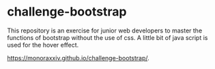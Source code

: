 # challenge-bootstrap

This repository is an exercise for junior web developers to master the functions of bootstrap without the use of css.
A little bit of java script is used for the hover effect.

https://monoraxxiv.github.io/challenge-bootstrap/. 

